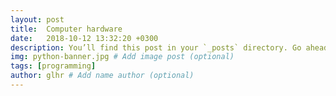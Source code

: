 ```yaml
---
layout: post
title:  Computer hardware
date:   2018-10-12 13:32:20 +0300
description: You’ll find this post in your `_posts` directory. Go ahead and edit it and re-build the site to see your changes. # Add post description (optional)
img: python-banner.jpg # Add image post (optional)
tags: [programming]
author: glhr # Add name author (optional)
---
```

